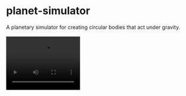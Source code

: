 # planet-simulator
A planetary simulator for creating circular bodies that act under gravity.<br/><br/>
<video src="planet-simulator.mp4" width="200" height="145"></video>
